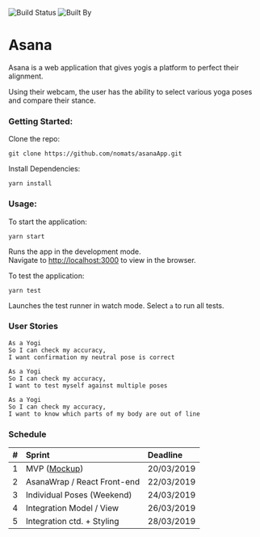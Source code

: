 ![Build Status](https://img.shields.io/travis/com/nomats/asanaApp.svg)
![Built By](https://img.shields.io/badge/built%20by-nomats-blue.svg)

# Asana

Asana is a web application that gives yogis a platform to perfect their alignment.

Using their webcam, the user has the ability to select various yoga poses and compare their stance.

### Getting Started:

Clone the repo:

`git clone https://github.com/nomats/asanaApp.git`

Install Dependencies:

`yarn install`

### Usage:

To start the application:

`yarn start`

Runs the app in the development mode.<br>
Navigate to [http://localhost:3000](http://localhost:3000) to view in the browser.

To test the application:

`yarn test`

Launches the test runner in watch mode. Select `a` to run all tests.

### User Stories

```
As a Yogi
So I can check my accuracy,
I want confirmation my neutral pose is correct
```

```
As a Yogi
So I can check my accuracy,
I want to test myself against multiple poses
```

```
As a Yogi
So I can check my accuracy,
I want to know which parts of my body are out of line
```

### Schedule

| #   | Sprint                                  | Deadline   |
| :-- | :-------------------------------------- | :--------- |
| 1   | MVP ([Mockup](./public/mockUp-MVP.png)) | 20/03/2019 |
| 2   | AsanaWrap / React Front-end             | 22/03/2019 |
| 3   | Individual Poses (Weekend)              | 24/03/2019 |
| 4   | Integration Model / View                | 26/03/2019 |
| 5   | Integration ctd. + Styling              | 28/03/2019 |

